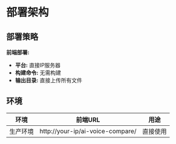 # 部署架构

## 部署策略

**前端部署:**
- **平台:** 直接IP服务器
- **构建命令:** 无需构建
- **输出目录:** 直接上传所有文件

## 环境

| 环境 | 前端URL | 用途 |
|------|---------|------|
| 生产环境 | http://your-ip/ai-voice-compare/ | 直接使用 |
